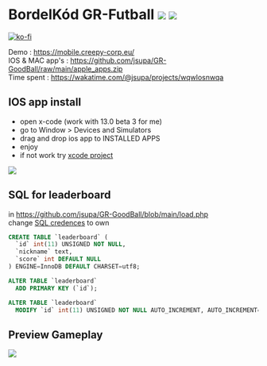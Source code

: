 # BordelKód GR-Futball <img src="https://visitor-badge.glitch.me/badge?page_id=jsupa.gr-goodball"> <img src="https://wakatime.com/badge/github/jsupa/GR-GoodBall.svg">

[![ko-fi](https://ko-fi.com/img/githubbutton_sm.svg)](https://ko-fi.com/Y8Y246Y0V)

Demo : https://mobile.creepy-corp.eu/ <br>
IOS & MAC app's : https://github.com/jsupa/GR-GoodBall/raw/main/apple_apps.zip <br>
Time spent : https://wakatime.com/@jsupa/projects/wqwlosnwqa

## IOS app install
- open x-code (work with 13.0 beta 3 for me)
- go to Window > Devices and Simulators
- drag and drop ios app to INSTALLED APPS
- enjoy
- if not work try <a href="https://github.com/jsupa/WebView">xcode project</a>

![](install_tut.gif)

## SQL for leaderboard 

in https://github.com/jsupa/GR-GoodBall/blob/main/load.php <br>
change <a href="https://github.com/jsupa/GR-GoodBall/blob/50bc7300dc9e4ebddcffbcfa950c587b551391c5/load.php#L5">SQL credences</a> to own

```SQL
CREATE TABLE `leaderboard` (
  `id` int(11) UNSIGNED NOT NULL,
  `nickname` text,
  `score` int DEFAULT NULL
) ENGINE=InnoDB DEFAULT CHARSET=utf8;

ALTER TABLE `leaderboard`
  ADD PRIMARY KEY (`id`);

ALTER TABLE `leaderboard`
  MODIFY `id` int(11) UNSIGNED NOT NULL AUTO_INCREMENT, AUTO_INCREMENT=1;
```
## Preview Gameplay

![](mobile.gif)
